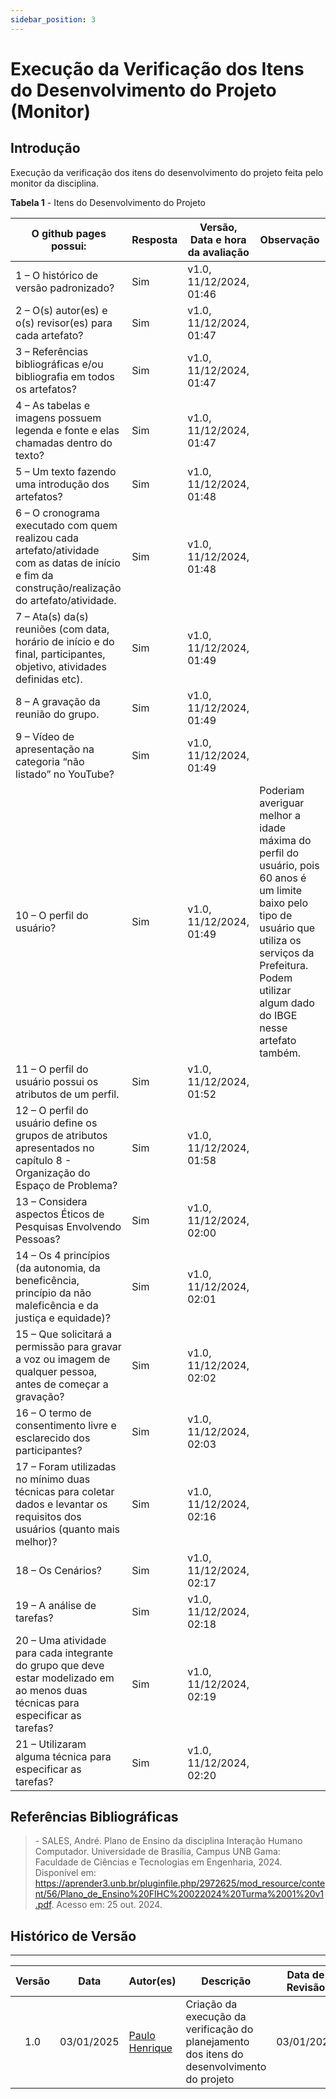 ```yaml
---
sidebar_position: 3
---
```


# Execução da Verificação dos Itens do Desenvolvimento do Projeto (Monitor)

## Introdução

Execução da verificação dos itens do desenvolvimento do projeto feita pelo monitor da disciplina.

<p style={{ textAlign: 'center', fontSize: '18px' }}><b>Tabela 1</b> - Itens do Desenvolvimento do Projeto</p>

| O github pages possui:                                                                                                                            | Resposta | Versão, Data e hora da avaliação | Observação |
| ------------------------------------------------------------------------------------------------------------------------------------------------- | -------- | -------------------------------- | ---------- |
| 1 – O histórico de versão padronizado?                                                                                                            |       Sim     |               v1.0, 11/12/2024, 01:46                    |            |
| 2 – O(s) autor(es) e o(s) revisor(es) para cada artefato?                                                                                         |       Sim   |               v1.0, 11/12/2024, 01:47                |            |
| 3 – Referências bibliográficas e/ou bibliografia em todos os artefatos?                                                                           |  Sim        |        v1.0, 11/12/2024, 01:47                         |            |
| 4 – As tabelas e imagens possuem legenda e fonte e elas chamadas dentro do texto?                                                                 |    Sim      |         v1.0, 11/12/2024, 01:47                         |            |
| 5 – Um texto fazendo uma introdução dos artefatos?                                                                                                |    Sim      |           v1.0, 11/12/2024, 01:48                       |            |
| 6 – O cronograma executado com quem realizou cada artefato/atividade com as datas de início e fim da construção/realização do artefato/atividade. |   Sim       |             v1.0, 11/12/2024, 01:48                     |            |
| 7 – Ata(s) da(s) reuniões (com data, horário de início e do final, participantes, objetivo, atividades definidas etc).                            |     Sim     |           v1.0, 11/12/2024, 01:49                      |            |
| 8 – A gravação da reunião do grupo.                                                                                                               |  Sim        |        v1.0, 11/12/2024, 01:49                        |            |
| 9 – Vídeo de apresentação na categoria “não listado” no YouTube?                                                                                  |     Sim     |                        v1.0, 11/12/2024, 01:49          |            |
| 10 – O perfil do usuário?  |  Sim        |      v1.0, 11/12/2024, 01:49   | Poderiam averiguar melhor a idade máxima do perfil do usuário, pois 60 anos é um limite baixo pelo tipo de usuário que utiliza os serviços da Prefeitura. Podem utilizar algum dado do IBGE nesse artefato também. |
| 11 – O perfil do usuário possui os atributos de um perfil.  | Sim | v1.0, 11/12/2024, 01:52  |           |
| 12 – O perfil do usuário define os grupos de atributos apresentados no capítulo 8 - Organização do Espaço de Problema?                            |    Sim      |   v1.0, 11/12/2024, 01:58                               |            |
| 13 – Considera aspectos Éticos de Pesquisas Envolvendo Pessoas?                                                                                   |  Sim        |       v1.0, 11/12/2024, 02:00                           |            |
| 14 – Os 4 princípios (da autonomia, da beneficência, princípio da não maleficência e da justiça e equidade)?                                      |  Sim        |               v1.0, 11/12/2024, 02:01                   |            |
| 15 – Que solicitará a permissão para gravar a voz ou imagem de qualquer pessoa, antes de começar a gravação?                                      |     Sim     |      v1.0, 11/12/2024, 02:02                            |            |
| 16 – O termo de consentimento livre e esclarecido dos participantes?                                                                              |  Sim        |           v1.0, 11/12/2024, 02:03                       |            |
| 17 – Foram utilizadas no mínimo duas técnicas para coletar dados e levantar os requisitos dos usuários (quanto mais melhor)?                      |      Sim    |             v1.0, 11/12/2024, 02:16                    |            |
| 18 – Os Cenários?                                                                                                                                 |     Sim     |            v1.0, 11/12/2024, 02:17                      |            |
| 19 – A análise de tarefas?                                                                                                                        |   Sim       |           v1.0, 11/12/2024, 02:18                       |            |
| 20 – Uma atividade para cada integrante do grupo que deve estar modelizado em ao menos duas técnicas para especificar as tarefas?                 |     Sim     |                v1.0, 11/12/2024, 02:19                  |            |
| 21 – Utilizaram alguma técnica para especificar as tarefas?                                                                                       |  Sim        |                             v1.0, 11/12/2024, 02:20     |            |          


## Referências Bibliográficas

> \- SALES, André. Plano de Ensino da disciplina Interação Humano Computador. Universidade de Brasília, Campus UNB Gama: Faculdade de Ciências e Tecnologias em Engenharia, 2024. Disponível em: https://aprender3.unb.br/pluginfile.php/2972625/mod_resource/content/56/Plano_de_Ensino%20FIHC%20022024%20Turma%2001%20v1.pdf. Acesso em: 25 out. 2024.

## Histórico de Versão
---
| Versão | Data | Autor(es) | Descrição | Data de Revisão | Revisor(es) |
|:---:|:---:|---|---|:---:|---|
| 1.0 | 03/01/2025 | [Paulo Henrique](https://github.com/paulomh) | Criação da execução da verificação do planejamento dos itens do desenvolvimento do projeto | 03/01/2025 | [Weverton Rodrigues](https://github.com/vevetin) |